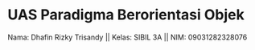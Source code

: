 # UAS Paradigma Berorientasi Objek

Nama: Dhafin Rizky Trisandy ||
Kelas: SIBIL 3A ||
NIM: 09031282328076
